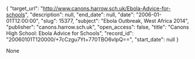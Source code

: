 {
  "target_url": "http://www.canons.harrow.sch.uk/Ebola-Advice-for-schools", 
  "description": null, 
  "end_date": null, 
  "date": "2006-01-01T12:00:00", 
  "slug": 15377, 
  "subject": "Ebola Outbreak, West Africa 2014", 
  "publisher": "canons.harrow.sch.uk", 
  "open_access": false, 
  "title": "Canons High School: Ebola Advice for Schools", 
  "record_id": "20060101T120000/+7cCzgu7Yt+770TBO6vIpQ==", 
  "start_date": null
}

None